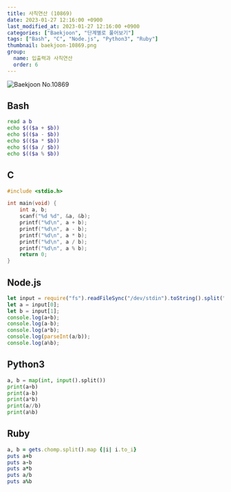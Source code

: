 ```yaml
---
title: 사칙연산 (10869)
date: 2023-01-27 12:16:00 +0900
last_modified_at: 2023-01-27 12:16:00 +0900
categories: ["Baekjoon", "단계별로 풀어보기"]
tags: ["Bash", "C", "Node.js", "Python3", "Ruby"]
thumbnail: baekjoon-10869.png
group:
  name: 입출력과 사칙연산
  order: 6
---
```


![Baekjoon No.10869](baekjoon-10869.png)

## Bash
```bash
read a b
echo $(($a + $b))
echo $(($a - $b))
echo $(($a * $b))
echo $(($a / $b))
echo $(($a % $b))
```

## C
```c
#include <stdio.h>

int main(void) {
	int a, b;
	scanf("%d %d", &a, &b);
	printf("%d\n", a + b);
	printf("%d\n", a - b);
	printf("%d\n", a * b);
	printf("%d\n", a / b);
	printf("%d\n", a % b);
	return 0;
}
```

## Node.js
```javascript
let input = require("fs").readFileSync("/dev/stdin").toString().split(" ").map(x => parseInt(x));
let a = input[0];
let b = input[1];
console.log(a+b);
console.log(a-b);
console.log(a*b);
console.log(parseInt(a/b));
console.log(a%b);
```

## Python3
```python
a, b = map(int, input().split())
print(a+b)
print(a-b)
print(a*b)
print(a//b)
print(a%b)
```

## Ruby
```ruby
a, b = gets.chomp.split().map {|i| i.to_i}
puts a+b
puts a-b
puts a*b
puts a/b
puts a%b
```
